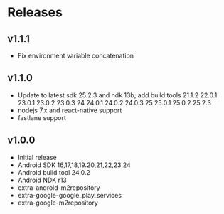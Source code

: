 # Releases

## v1.1.1

* Fix environment variable concatenation


## v1.1.0

* Update to latest sdk 25.2.3 and ndk 13b; add build tools 21.1.2 22.0.1 23.0.1 23.0.2 23.0.3 24 24.0.1 24.0.2 24.0.3 25 25.0.1 25.0.2 25.2.3
* nodejs 7.x and react-native support
* fastlane support


## v1.0.0

* Initial release
* Android SDK 16,17,18,19.20,21,22,23,24
* Android build tool 24.0.2
* Android NDK r13
* extra-android-m2repository
* extra-google-google\_play\_services
* extra-google-m2repository

